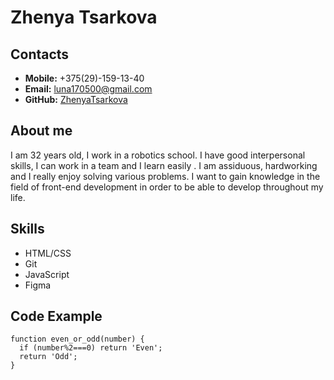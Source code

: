 # **Zhenya Tsarkova**

## **Contacts**

- **Mobile:** +375(29)-159-13-40
- **Email:** luna170500@gmail.com
- **GitHub:** [ZhenyaTsarkova](https://github.com/ZhenyaTsarkova)

## **About me**

I am 32 years old, I work in a robotics school. I have good interpersonal skills, I can work in a team and I learn easily . I am assiduous, hardworking and I really enjoy solving various problems. I want to gain knowledge in the field of front-end development in order to be able to develop throughout my life.

## **Skills**

- HTML/CSS
- Git
- JavaScript
- Figma

## **Code Example**

```
function even_or_odd(number) {
  if (number%2===0) return 'Even';
  return 'Odd';
}
```
